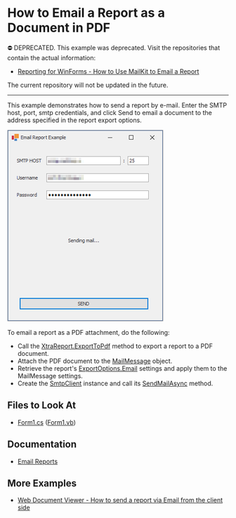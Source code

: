 # How to Email a Report as a Document in PDF

⛔ DEPRECATED. This example was deprecated. Visit the repositories that contain the actual information:

- [Reporting for WinForms - How to Use MailKit to Email a Report](https://github.com/DevExpress-Examples/reporting-winforms-mailkit-email-report-pdf)

The current repository will not be updated in the future. 

------

This example demonstrates how to send a report by e-mail. Enter the SMTP host, port, smtp credentials, and click Send to email a document to the address specified in the report export options. 

![App Screenshot](Images/screenshot.png)

To email a report as a PDF attachment, do the following:

* Call the [XtraReport.ExportToPdf](https://docs.devexpress.com/XtraReports/DevExpress.XtraReports.UI.XtraReport.ExportToPdf.overloads) method to export a report to a PDF document.
* Attach the PDF document to the [MailMessage](https://docs.microsoft.com/en-us/dotnet/api/system.net.mail.mailmessage) object.
* Retrieve the report's [ExportOptions.Email](https://docs.devexpress.com/CoreLibraries/DevExpress.XtraPrinting.EmailOptions) settings and apply them to the MailMessage settings.
* Create the [SmtpClient](https://docs.microsoft.com/en-us/dotnet/api/system.net.mail.smtpclient) instance and call its [SendMailAsync](https://docs.microsoft.com/en-us/dotnet/api/system.net.mail.smtpclient.sendmailasync) method.

<!-- default file list -->

## Files to Look At

- [Form1.cs](CS/Form1.cs) ([Form1.vb](VB/Form1.vb))

<!-- default file list end -->

## Documentation

- [Email Reports](https://docs.devexpress.com/XtraReports/17634/detailed-guide-to-devexpress-reporting/store-and-distribute-reports/export-reports/email-reports)

## More Examples

- [Web Document Viewer - How to send a report via Email from the client side](https://github.com/DevExpress-Examples/Reporting_web-document-viewer-how-to-send-a-report-via-email-from-the-client-side-t566760)